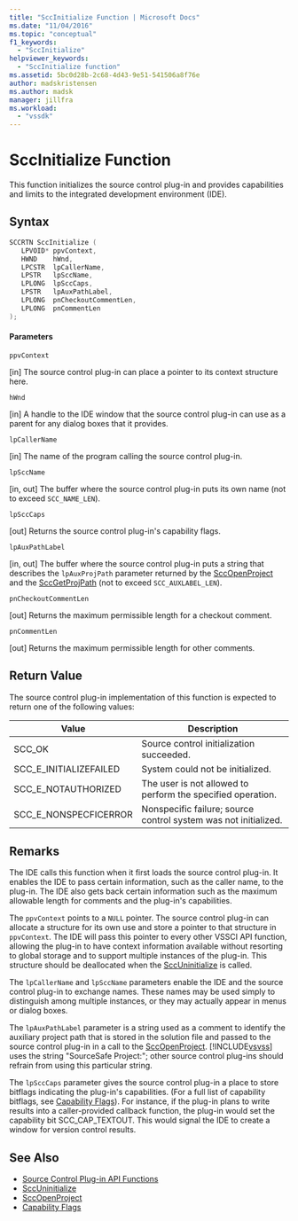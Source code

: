 ```yaml
---
title: "SccInitialize Function | Microsoft Docs"
ms.date: "11/04/2016"
ms.topic: "conceptual"
f1_keywords:
  - "SccInitialize"
helpviewer_keywords:
  - "SccInitialize function"
ms.assetid: 5bc0d28b-2c68-4d43-9e51-541506a8f76e
author: madskristensen
ms.author: madsk
manager: jillfra
ms.workload:
  - "vssdk"
---
```

# SccInitialize Function
This function initializes the source control plug-in and provides capabilities and limits to the integrated development environment (IDE).

## Syntax

```cpp
SCCRTN SccInitialize (
   LPVOID* ppvContext,
   HWND    hWnd,
   LPCSTR  lpCallerName,
   LPSTR   lpSccName,
   LPLONG  lpSccCaps,
   LPSTR   lpAuxPathLabel,
   LPLONG  pnCheckoutCommentLen,
   LPLONG  pnCommentLen
);
```

#### Parameters
 `ppvContext`

[in] The source control plug-in can place a pointer to its context structure here.

 `hWnd`

[in] A handle to the IDE window that the source control plug-in can use as a parent for any dialog boxes that it provides.

 `lpCallerName`

[in] The name of the program calling the source control plug-in.

 `lpSccName`

[in, out] The buffer where the source control plug-in puts its own name (not to exceed `SCC_NAME_LEN`).

 `lpSccCaps`

[out] Returns the source control plug-in's capability flags.

 `lpAuxPathLabel`

[in, out] The buffer where the source control plug-in puts a string that describes the `lpAuxProjPath` parameter returned by the [SccOpenProject](../extensibility/sccopenproject-function.md) and the [SccGetProjPath](../extensibility/sccgetprojpath-function.md) (not to exceed `SCC_AUXLABEL_LEN`).

 `pnCheckoutCommentLen`

[out] Returns the maximum permissible length for a checkout comment.

 `pnCommentLen`

[out] Returns the maximum permissible length for other comments.

## Return Value
 The source control plug-in implementation of this function is expected to return one of the following values:

|Value|Description|
|-----------|-----------------|
|SCC_OK|Source control initialization succeeded.|
|SCC_E_INITIALIZEFAILED|System could not be initialized.|
|SCC_E_NOTAUTHORIZED|The user is not allowed to perform the specified operation.|
|SCC_E_NONSPECFICERROR|Nonspecific failure; source control system was not initialized.|

## Remarks
 The IDE calls this function when it first loads the source control plug-in. It enables the IDE to pass certain information, such as the caller name, to the plug-in. The IDE also gets back certain information such as the maximum allowable length for comments and the plug-in's capabilities.

 The `ppvContext` points to a `NULL` pointer. The source control plug-in can allocate a structure for its own use and store a pointer to that structure in `ppvContext`. The IDE will pass this pointer to every other VSSCI API function, allowing the plug-in to have context information available without resorting to global storage and to support multiple instances of the plug-in. This structure should be deallocated when the [SccUninitialize](../extensibility/sccuninitialize-function.md) is called.

 The `lpCallerName` and `lpSccName` parameters enable the IDE and the source control plug-in to exchange names. These names may be used simply to distinguish among multiple instances, or they may actually appear in menus or dialog boxes.

 The `lpAuxPathLabel` parameter is a string used as a comment to identify the auxiliary project path that is stored in the solution file and passed to the source control plug-in in a call to the [SccOpenProject](../extensibility/sccopenproject-function.md). [!INCLUDE[vsvss](../extensibility/includes/vsvss_md.md)] uses the string "SourceSafe Project:"; other source control plug-ins should refrain from using this particular string.

 The `lpSccCaps` parameter gives the source control plug-in a place to store bitflags indicating the plug-in's capabilities. (For a full list of capability bitflags, see [Capability Flags](../extensibility/capability-flags.md)). For instance, if the plug-in plans to write results into a caller-provided callback function, the plug-in would set the capability bit SCC_CAP_TEXTOUT. This would signal the IDE to create a window for version control results.

## See Also
- [Source Control Plug-in API Functions](../extensibility/source-control-plug-in-api-functions.md)
- [SccUninitialize](../extensibility/sccuninitialize-function.md)
- [SccOpenProject](../extensibility/sccopenproject-function.md)
- [Capability Flags](../extensibility/capability-flags.md)